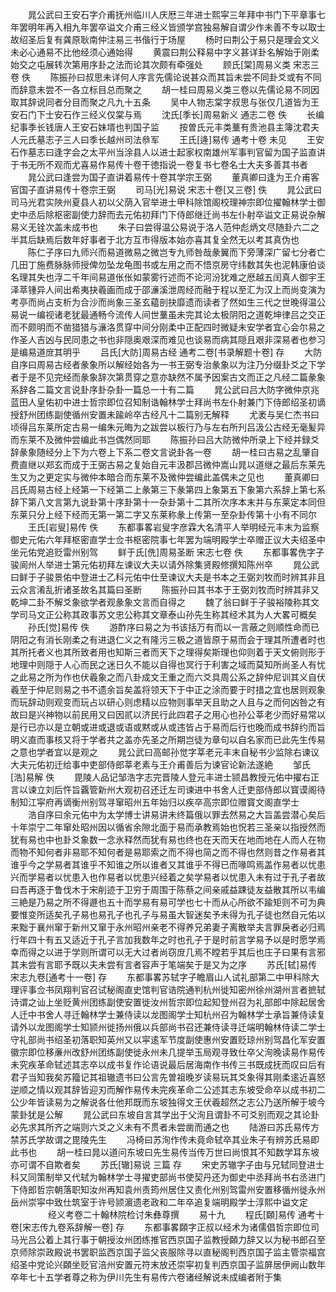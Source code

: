 <!-- { "loadSidebar": true } -->
　　晁公武曰王安石字介甫抚州临川人庆厯三年进士熙寜三年拜中书门下平章事七年罢明年再入相九年罢卒谥文介甫三经义皆颁学宫独易解自谓少作未善不专以取士故绍圣后复有龚原耿南仲注易三书偕行于场屋
　　杨时曰荆公于易只是理会文义未必心通易不比他经须心通始得
　　黄震曰荆公释易中字义甚详卦名解始于刚柔始交之屯展转次第用序卦之法而论其次颇有牵强处
　　顾氏[棠]周易义类 宋志三卷 佚
　　陈振孙曰叔思未详何人序言先儒论说甚众而其旨未尝不同卦爻或有不同而辞意未尝不一各立标目总而聚之
　　胡一桂曰周易义类三卷以先儒论易不同因取其辞说同者分目而聚之凡九十五条
　　吴中人物志棠字叔思与张仅几道皆为王安石门下士安石作三经义仅棠与焉
　　沈氏[季长]周易新义 通志二卷 佚
　　长编纪事季长钱唐人王安石妹壻也判国子监
　　按曽氏元丰类藳有贵池县主簿沈君夫人元氏墓志子三人曰季长越州司法叅军
　　王氏[逄]易传 通考十卷 未见
　　王安石作墓志曰逢字会之太平州当涂县人以进士起家权南雄州军事判官留为国子监直讲于书无所不观而尤喜易作易传十卷干徳指说一卷复书七卷名士大夫多善其书者
　　晁公武曰逢尝为国子直讲着易传十卷其学宗王弼
　　董真卿曰逢为王介甫客官国子直讲易传十卷宗王弼
　　司马[光]易说 宋志十卷[又三卷] 佚
　　晁公武曰司马光君实陜州夏县人初以父荫入官举进士甲科除馆阁校理神宗即位擢翰林学士御史中丞后除枢密副使力辞而去元佑初拜门下侍郎继迁尚书左仆射卒谥文正易说杂解易义无铨次盖未成书也
　　朱子曰尝得温公易说于洛人范仲彪炳文尽随卦六二之半其后缺焉后数年好事者于北方互市得版本始亦喜其复全然无以考其真伪也
　　陈仁子序曰九师兴而易道微易之微岂专九师咎哉彖翼而下旁薄深广留七分者亡几田丁施费脉脉师授俾勿坠龙龟图书或左用之而不悟京房守纬数其失也泥韩康伯谈名理其失也浮二千年间易道伥伥如蒙雾行述而不论河汾犹难之厯越五闰真人御宇王泽萃锺异人间出希夷抉羲画而成于邵濓溪泄周经而融于程以至汇为汉上而尚变演为考亭而尚占支析为合沙而尚象三圣玄藴剖抉靡遗而读者了然如生三代之世晚得温公易说一编视诸老犹最通畅今流传人间世藳虽未完其论太极阴阳之道乾坤律吕之交正而不颇明而不凿猎猎与濓洛贯穿中间分刚柔中正配四时微疑未安学者宜心会尔易之作圣人吉凶与民同患之书也非隠奥艰深而难见也谈易而病其隠且艰非深易者也参习是编易道庻其明乎
　　吕氏[大防]周易古经 通考二卷[书录解题十卷] 存
　　大防自序曰周易古经者彖象所以解经始各为一书王弼专治彖象以为注乃分缀卦爻之下学者于是不见完经而彖象辞次第贯穿之意亦缺然不属予因案古文而正之凡经二篇彖象系辞各二篇文言说卦序卦杂卦一篇总一十有二篇
　　晁公武曰吕大防字微仲京兆蓝田人皇佑初中进士哲宗即位召知制诰翰林学士拜尚书左仆射兼门下侍郎绍圣初谪授舒州团练副使循州安置未踰岭卒古经凡十二篇别无解释
　　尤袤与吴仁杰书曰顷得吕东莱所定古易一编朱元晦为之跋尝以板行乃与左右所刋吕汲公古经无毫髪异而东莱不及微仲尝编此书岂偶然同耶
　　陈振孙曰吕大防微仲所录上下经并録爻辞彖象随经分上下为六卷上下系二卷文言说卦各一卷
　　胡一桂曰古易之乱肇自费直继以郑玄而成于王弼古易之复始自元丰汲郡吕微仲嵩山晁以道继之最后东莱先生又为之更定实与微仲本暗合而东莱不及微仲尝编此盖偶未之见也
　　董真卿曰吕氏周易古经上经第一下经第二上彖第三下彖第四上象第五下象第六系辞上第七系辞下第八文言第九说卦第十序卦第十一杂卦第十二其所次序本末并与东莱定本同但东莱只分上经下经而无第一第二字又东莱称彖上传第一至杂卦传第十小有不同尔
　　王氏[岩叟]易传 佚
　　东都事畧岩叟字彦霖大名清平人举明经元丰末为监察御史元佑六年拜枢密直学士佥书枢密院事七年罢为端明殿学士卒赠正议大夫绍圣中坐元佑党追贬雷州别驾
　　鲜于氏[侁]周易圣断 宋志七卷 佚
　　东都事畧侁字子骏阆州人举进士第元佑初拜左谏议大夫以请外除集贤殿修撰知陈州卒
　　晁公武曰鲜于子骏景佑中登进士乙科元佑中仕至谏议大夫是书本之王弼刘牧而时辨其非且云众言淆乱折诸圣故名其篇曰圣断
　　陈振孙曰其书本于王弼刘牧而时辨其非又乾坤二卦不解爻象欲学者观彖象文言而自得之
　　魏了翁曰鲜于子骏裕陵称其文学司马文正公称其政事苏文忠公称其文章泰山孙先生称其经术其为人大畧可概矣
　　孙氏[觉]易传 佚
　　游酢序曰易之为书该括万有而以一言蔽之则顺性命而已阴阳之有消长刚柔之有进退仁义之有隆污三极之道皆原于易而会于理其所遭者时也其所托者义也其所致者用也知斯三者而天下之理得矣斯理也仰则着于天文俯则形于地理中则隠于人心而民之迷日久不能以自得也冥行于利害之域而莫知所尚圣人有忧之此易之所为作也伏羲象之而八卦成文王重之而六爻具周公系之辞仲尼训其义自伏羲至于仲尼则易之书不遗余旨矣盖将领天下于中正之涂而要于时措之宜也居则观象而玩辞动则观变而玩占以研心则虑精以应物则事举天且助之人且与之而何凶咎之有故曰是兴神物以前民用又曰因贰以济民行此四君子之用心也孙公莘老少而好易常以是行已亦以是立朝或进或退或语或黙或从或违皆占于易而后行也晚而成书辞约而旨明义直而事核又将于学者共之盖亦先圣之所期岂徒为章句以自名家而已此先生传易之意也学者宜以是观之
　　晁公武曰高邮孙觉字莘老元丰末自秘书少监除右谏议大夫元佑初迁给事中吏部侍郎莘老素与王介甫善后为谏官论新法遂絶
　　邹氏[浩]易解 佚
　　毘陵人品记邹浩字志完晋陵人登元丰进士颕昌教授元佑中擢右正言以谏立刘后忤旨覊管新州大观初召还迁左司谏进中书舍人迁吏部侍郎以寳谟阁待制知江寜府再谪衡州别驾寻窜昭州五年始归以疾卒高宗即位赠寳文阁直学士
　　浩自序曰余元佑中为太学博士讲易讲未终篇俄以罪去然易之大旨盖尝潜心矣后十年崇宁二年窜处昭州因以循省余隙北面于易而承教焉始也怳若三圣亲以指授然而犹有易也中也卦爻象数一念氷释然而犹有易也终也在天而天在地而地在人而人在物而物不知何者非易耶不知何者是易耶索之而不得也简之而不得也然则昔之作易者其谁乎今之学易者其谁乎不知谁之所以谁者又其谁乎不得已而喙鸣焉盖作易者以忧患兴而学易者以忧患入也作易者以忧患兴经着之矣学易者以忧患入未有过于孔子者故曰吾再逐于鲁伐木于宋削迹于卫穷于周围于陈蔡之间亲戚益踈徒友益散其所以韦编三絶是乃易之所不得遯也五十而学易有易可学也七十而从心所欲不踰矩则不可为典要惟变所适矣孔子易也易孔子也孔子与易虽大智迷矣予未得为孔子徒也然自元佑以来黜于襄州窜于新州又窜于永州昭州亲老不得养兄弟妻子离散举夫言罪戾者必归焉行年四十有五又适近于孔子言加我数年之时也孔子于是时前言学易予以是时愿学焉幸而得之以进于学则所谓可以无大过者尚窃庻几焉不瞠若乎其后也庄子曰果有言邪其未尝有言耶予既以夫未尝有言者容声于笔端矣于是又为之序
　　苏氏[轼]易传 宋志九卷[通考十一卷] 存
　　东都事畧苏轼字子瞻眉山人试礼部第二中甲科除大理评事佥书凤翔判官召试秘阁直史馆判官诰院通判杭州徙知密州徐州湖州言者摭轼诗谓之讪上坐贬黄州团练副使安置徙汝州哲宗即位起知登州召为礼部郎中除起居舍人迁中书舍人寻迁翰林学士兼侍读以龙图阁学士知杭州召为翰林学士承旨兼侍读复请外以龙图阁学士知颕州徙扬州俄以兵部尚书召还兼侍读寻迁端明翰林侍读二学士守礼部尚书绍圣初落职知英州又以寜逺军节度副使惠州安置贬琼州别驾昌化军安置徽宗即位移亷州改舒州团练副使徙永州未几提举玉局观寻致仕卒父洵晚读易作易传未究疾革命轼述其志卒以成书复作论语说最后居海南作书传三书既成抚而叹曰后有君子当知我矣苏籀记其祖辙遗书曰公言先曽祖晚岁读易玩其爻象得其刚柔逺近喜怒逆顺之情以观其辞皆迎刃而解作易传未完疾革命二公述其志东坡受命卒以成书初二公少年皆读易为之解说各仕他邦既而东坡独得文王伏羲超然之志公乃送所解于坡今蒙卦犹是公解
　　晁公武曰东坡自言其学出于父洵且谓卦不可爻别而观之其论卦必先求其所齐之端则六爻之义未有不贯者未尝凿而通之也
　　陆游曰苏氏易传方禁苏氏学故谓之毘陵先生
　　冯椅曰苏洵作传未竟命轼卒其业朱子有辨苏氏易即此书也
　　胡一桂曰晁以道问东坡曰先生易传当传万世曰尚恨其不知数学耳东坡亦可谓不自欺者矣
　　苏氏[辙]易说 三篇 存
　　宋史苏辙字子由与兄轼同登进士科又同策制举又代轼为翰林学士寻擢吏部尚书使契丹还为御史中丞拜尚书右丞进门下侍郎哲宗朝落职知汝州再知袁州责筠州居住又责化州别驾雷州安置移循州徙永州岳州崇寜中致仕筑室于许号颕濵遗老政和二年卒追复端明殿学士淳熙中谥文定
　　
　　经义考卷二十翰林院检讨朱彝尊撰
　　易十九
　　程氏[頥]易传 通考十卷[宋志传九卷系辞解一卷] 存
　　东都事畧頥字正叔以经术为诸儒倡哲宗即位司马光吕公着上其行事于朝授汝州团练推官西京国子监教授頥力辞又以为秘书郎召至京师除崇政殿说书罢职监西京国子监父丧服除寻以直秘阁判西京国子监主管崇福宫绍圣中党论兴頥坐贬官涪州安置元符末放还崇寜初复判西京国子监屏居伊阙山数年卒年七十五学者尊之称为伊川先生有易传六卷诸经解说未成编者附于集
